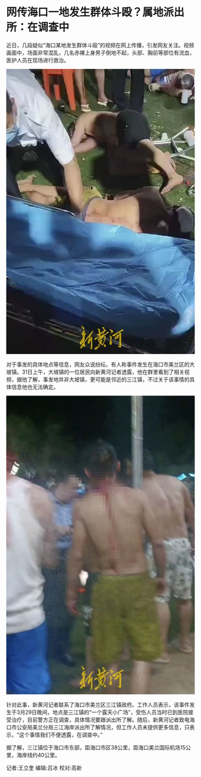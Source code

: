 # 网传海口一地发生群体斗殴？属地派出所：在调查中

近日，几段疑似“海口某地发生群体斗殴”的视频在网上传播，引发网友关注。视频画面中，场面非常混乱，几名赤裸上身男子倒地不起，头部、胸前等部位有流血，医护人员在现场进行救治。

![522db8a486c5ec42165090bab9aaddb8.jpg](https://raw.githubusercontent.com/qqhsx/qqnews_image/main/2024/03/31/网传海口一地发生群体斗殴？属地派出所：在调查中/522db8a486c5ec42165090bab9aaddb8.jpg)

对于事发的具体地点等信息，网友众说纷纭，有人称事件发生在海口市美兰区的大坡镇。31日上午，大坡镇的一位居民向新黄河记者透露，他在群里看到了相关视频，据他了解，事发地并非大坡镇，更可能是邻近的三江镇，不过关于该事情的具体信息他也无法确定。

![51856a1d642edd45a9ef896c2792e1fe.jpg](https://raw.githubusercontent.com/qqhsx/qqnews_image/main/2024/03/31/网传海口一地发生群体斗殴？属地派出所：在调查中/51856a1d642edd45a9ef896c2792e1fe.jpg)

针对此事，新黄河记者联系了海口市美兰区三江镇政府。工作人员表示，该事件发生于3月29日晚间，地点是三江镇的“一个露天小广场”，受伤人员当时已到医院接受治疗，目前警方正在调查，具体情况要跟派出所了解。随后，新黄河记者致电海口市公安局美兰分局三江海岸派出所了解情况，但工作人员未提供更多信息，只表示，“这个事情我们不便透露，在调查中。”

据了解，三江镇位于海口市东部，距海口市区38公里，距海口美兰国际机场15公里，海岸线约40公里。

记者:王立奎 编辑:吕冰 校对:高新

